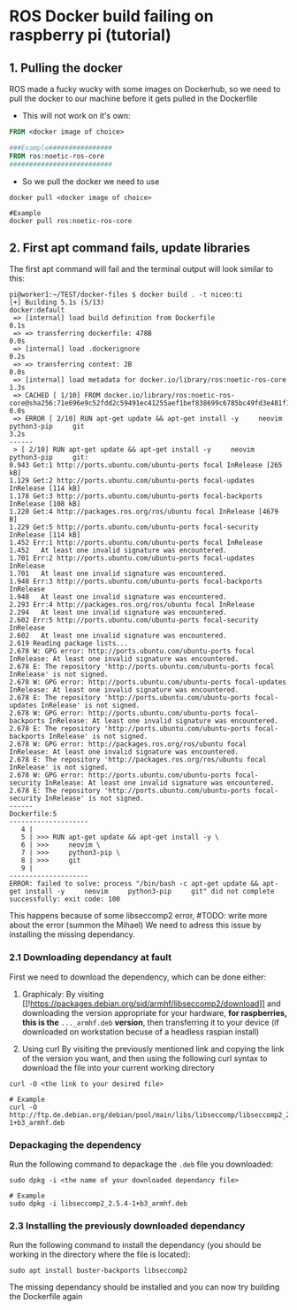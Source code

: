 # ROS Docker build failing on raspberry pi (tutorial)
## 1. Pulling the docker 
  ROS made a fucky wucky with some images on Dockerhub, so we need to pull the docker to our machine before it gets pulled in the Dockerfile
  - This will not work on it's own:

```Dockerfile
FROM <docker image of choice>

###Example################
FROM ros:noetic-ros-core 
##########################
```
  - So we pull the docker we need to use

```shell
docker pull <docker image of choice>

#Example
docker pull ros:noetic-ros-core
```
## 2. First apt command fails, update libraries
  The first apt command will fail and the terminal output will look similar to this:
```shell
pi@worker1:~/TEST/docker-files $ docker build . -t niceo:ti
[+] Building 5.1s (5/13)                                                                                                                                                                            docker:default
 => [internal] load build definition from Dockerfile                                                                                                                                                          0.1s
 => => transferring dockerfile: 478B                                                                                                                                                                          0.0s
 => [internal] load .dockerignore                                                                                                                                                                             0.2s
 => => transferring context: 2B                                                                                                                                                                               0.0s
 => [internal] load metadata for docker.io/library/ros:noetic-ros-core                                                                                                                                        1.3s
 => CACHED [ 1/10] FROM docker.io/library/ros:noetic-ros-core@sha256:71e696e9c52fdd2c59491ec41255aef1bef838699c6785bc49fd3e481f15da5d                                                                         0.0s
 => ERROR [ 2/10] RUN apt-get update && apt-get install -y     neovim     python3-pip     git                                                                                                                 3.2s
------                                                                                                                                                                                                             
 > [ 2/10] RUN apt-get update && apt-get install -y     neovim     python3-pip     git:                                                                                                                            
0.943 Get:1 http://ports.ubuntu.com/ubuntu-ports focal InRelease [265 kB]                                                                                                                                          
1.129 Get:2 http://ports.ubuntu.com/ubuntu-ports focal-updates InRelease [114 kB]                                                                                                                                  
1.178 Get:3 http://ports.ubuntu.com/ubuntu-ports focal-backports InRelease [108 kB]                                                                                                                                
1.220 Get:4 http://packages.ros.org/ros/ubuntu focal InRelease [4679 B]                                                                                                                                            
1.229 Get:5 http://ports.ubuntu.com/ubuntu-ports focal-security InRelease [114 kB]
1.452 Err:1 http://ports.ubuntu.com/ubuntu-ports focal InRelease
1.452   At least one invalid signature was encountered.
1.701 Err:2 http://ports.ubuntu.com/ubuntu-ports focal-updates InRelease
1.701   At least one invalid signature was encountered.
1.948 Err:3 http://ports.ubuntu.com/ubuntu-ports focal-backports InRelease
1.948   At least one invalid signature was encountered.
2.293 Err:4 http://packages.ros.org/ros/ubuntu focal InRelease
2.294   At least one invalid signature was encountered.
2.602 Err:5 http://ports.ubuntu.com/ubuntu-ports focal-security InRelease
2.602   At least one invalid signature was encountered.
2.619 Reading package lists...
2.678 W: GPG error: http://ports.ubuntu.com/ubuntu-ports focal InRelease: At least one invalid signature was encountered.
2.678 E: The repository 'http://ports.ubuntu.com/ubuntu-ports focal InRelease' is not signed.
2.678 W: GPG error: http://ports.ubuntu.com/ubuntu-ports focal-updates InRelease: At least one invalid signature was encountered.
2.678 E: The repository 'http://ports.ubuntu.com/ubuntu-ports focal-updates InRelease' is not signed.
2.678 W: GPG error: http://ports.ubuntu.com/ubuntu-ports focal-backports InRelease: At least one invalid signature was encountered.
2.678 E: The repository 'http://ports.ubuntu.com/ubuntu-ports focal-backports InRelease' is not signed.
2.678 W: GPG error: http://packages.ros.org/ros/ubuntu focal InRelease: At least one invalid signature was encountered.
2.678 E: The repository 'http://packages.ros.org/ros/ubuntu focal InRelease' is not signed.
2.678 W: GPG error: http://ports.ubuntu.com/ubuntu-ports focal-security InRelease: At least one invalid signature was encountered.
2.678 E: The repository 'http://ports.ubuntu.com/ubuntu-ports focal-security InRelease' is not signed.
------
Dockerfile:5
--------------------
   4 |     
   5 | >>> RUN apt-get update && apt-get install -y \
   6 | >>>     neovim \
   7 | >>>     python3-pip \
   8 | >>>     git
   9 |     
--------------------
ERROR: failed to solve: process "/bin/bash -c apt-get update && apt-get install -y     neovim     python3-pip     git" did not complete successfully: exit code: 100

```
This happens because of some libseccomp2 error, #TODO: write more about the error (summon the Mihael)
We need to adress this issue by installing the missing dependancy.

### 2.1 Downloading dependancy at fault
First we need to download the dependency, which can be done either:
1. Graphicaly:
  By visiting [[!https://packages.debian.org/sid/armhf/libseccomp2/download]] and downloading the version appropriate for your hardware, **for raspberries, this is the** `..._armhf.deb` **version**, then transferring it to your device (if downloaded on workstation becuse of a headless raspian install)

3. Using curl 
  By visiting the previously mentioned link and copying the link of the version you want, and then using the following curl syntax to download the file into your current working directory
```shell
curl -O <the link to your desired file>

# Example
curl -O http://ftp.de.debian.org/debian/pool/main/libs/libseccomp/libseccomp2_2.5.4-1+b3_armhf.deb
```

### Depackaging the dependency
  Run the following command to depackage the `.deb` file you downloaded:
```shell
sudo dpkg -i <the name of your downloaded dependancy file>

# Example
sudo dpkg -i libseccomp2_2.5.4-1+b3_armhf.deb
```

### 2.3 Installing the previously downloaded dependancy
Run the following command to install the dependancy (you should be working in the directory where the file is located):
```shell
sudo apt install buster-backports libseccomp2
```

The missing dependancy should be installed and you can now try building the Dockerfile again
